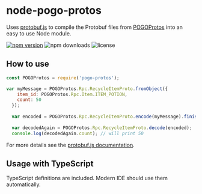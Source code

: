 # node-pogo-protos
Uses [protobuf.js](https://github.com/dcodeIO/protobuf.js) to compile the Protobuf files from
[POGOProtos](https://github.com/Furtif/POGOProtos) into an easy to use Node module.

[![npm version](https://badge.fury.io/js/pogo-protos.svg)](https://badge.fury.io/js/pogo-protos)
![npm downloads](https://img.shields.io/npm/dt/pogo-protos.svg)
![license](https://img.shields.io/npm/l/pogo-protos.svg)


## How to use
```javascript
const POGOProtos = require('pogo-protos');

var myMessage = POGOProtos.Rpc.RecycleItemProto.fromObject({
    item_id: POGOProtos.Rpc.Item.ITEM_POTION,
    count: 50
  });
  
  var encoded = POGOProtos.Rpc.RecycleItemProto.encode(myMessage).finish();
  
  var decodedAgain = POGOProtos.Rpc.RecycleItemProto.decode(encoded);
  console.log(decodedAgain.count); // will print 50
```

For more details see the [protobuf.js documentation](https://github.com/dcodeIO/protobuf.js/wiki).

## Usage with TypeScript
TypeScript definitions are included. Modern IDE should use them automatically.
